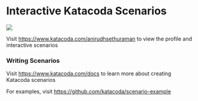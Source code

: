 # Interactive Katacoda Scenarios

[![](http://shields.katacoda.com/katacoda/anirudhsethuraman/count.svg)](https://www.katacoda.com/anirudhsethuraman "Get your profile on Katacoda.com")

Visit https://www.katacoda.com/anirudhsethuraman to view the profile and interactive scenarios

### Writing Scenarios
Visit https://www.katacoda.com/docs to learn more about creating Katacoda scenarios

For examples, visit https://github.com/katacoda/scenario-example
